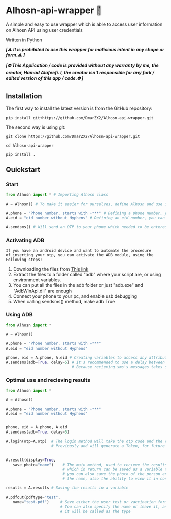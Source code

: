 # Alhosn-api-wrapper :cowboy_hat_face:	
A simple and easy to use wrapper which is able to access user information on Alhosn API using user credentials

Written in Python 

**_[:warning:	It is prohibited to use this wrapper for malicious intent in any shape or form.:warning:	]_**


**_[:no_entry:		This Application / code is provided without any warranty by me, the creator, Hamad Alafeefi. I, the creator isn't responsible for any fork / edited version of this app / code.:no_entry:		]_**


Installation
------------

The first way to install the latest version is from the GitHub repository:

    pip install git+https://github.com/DmarZX2/Alhosn-api-wrapper.git
    
    
The second way is using git:

    git clone https://github.com/DmarZX2/Alhosn-api-wrapper.git
    
    cd Alhosn-api-wrapper
    
    pip install .
    
    
    
    
    
## Quickstart

### Start
```python
from Alhosn import * # Importing Alhosn class

A = Alhosn() # To make it easier for ourselves, define Alhosn and use it anywhere.

A.phone = "Phone number, starts with +***" # Defining a phone number, you can do it here or from Alhosn class directly.
A.eid = "eid number without Hyphens" # Defining an eid number, you can do it here or from Alhosn class directly.

A.sendsms() # Will send an OTP to your phone which needed to be entered to other methods
```

### Activating ADB

    If you have an android device and want to automate the procedure
    of inserting your otp, you can activate the ADB module, using the
    Following steps:

1) Downloading the files from [This link](https://dl.google.com/android/repository/platform-tools-latest-windows.zip)
2) Extract the files to a folder called "adb" where your script are,
   or using environment variables.
3) You can put all the files in the adb folder or just
   "adb.exe" and "AdbWinApi.dll" are enough
4) Connect your phone to your pc, and enable usb debugging
5) When calling sendsms() method, make adb True


### Using ADB

```python
from Alhosn import * 

A = Alhosn() 

A.phone = "Phone number, starts with +***" 
A.eid = "eid number without Hyphens" 

phone, eid = A.phone, A.eid # Creating variables to access any attributes from Alhosn class for later use.
A.sendsms(adb=True, delay=5) # It's recommended to use a delay between 3-5 seconds
                             # Because recieving sms's messages takes some time

 ```

### Optimal use and recieving results

```python
from Alhosn import *

A = Alhosn()

A.phone = "Phone number, starts with +***"
A.eid = "eid number without Hyphens"


phone, eid = A.phone, A.eid
A.sendsms(adb=True, delay=5)

A.login(otp=A.otp)  # The login method will take the otp code and the rest of info given
                    # Previously and will generate a Token, for future use.

                    
A.result(display=True,
   save_photo="name")    # The main method, used to recieve the results of the user
                         # which in return can be saved as a variable to parse it
                         # you can also save the photo of the person and specify
                         # the name, also the ability to view it in console.

results = A.results # Saving the results in a variable

A.pdfout(pdftype="test",
   name="test-pdf")     # Save either the user test or vaccination form
                        # You can also specify the name or leave it, and
                        # it will be called as the type



```
